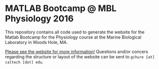 # MATLAB Bootcamp @ MBL Physiology 2016

This repository contains all code used to generate the website for the Matlab Bootcamp for the Physiology course at the Marine Biological Laboratory in Woods Hole, MA.

[Please see the website for more information!](rpgroup-pboc.github.io/MBL_Physiology_2016) Questions and/or concers regarding the structure or layout of the website can be sent to `gchure [at] caltech [dot] edu`. 

